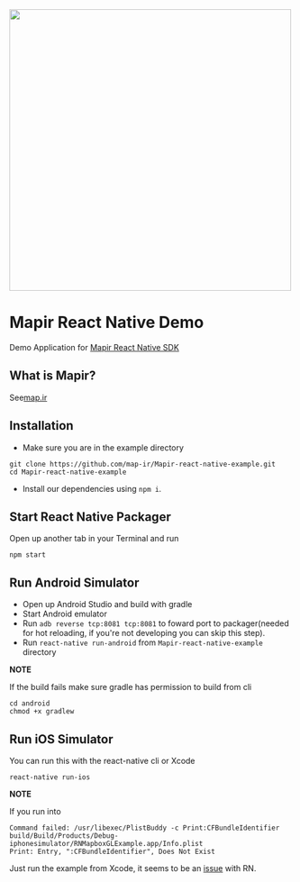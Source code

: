 <a href="https://www.corp.map.ir">
  <img src="https://map.ir/css/images/site-logo.svg" width="500"/>
</a>

# Mapir React Native Demo

Demo Application for [Mapir React Native SDK](https://github.com/map-ir/mapir-react-native-sdk)

## What is Mapir?

See[map.ir](https://corp.map.ir)

## Installation

* Make sure you are in the example directory
```
git clone https://github.com/map-ir/Mapir-react-native-example.git
cd Mapir-react-native-example
```

* Install our dependencies using `npm i`.

## Start React Native Packager

Open up another tab in your Terminal and run
```
npm start
```

## Run Android Simulator

* Open up Android Studio and build with gradle
* Start Android emulator
* Run `adb reverse tcp:8081 tcp:8081` to foward port to packager(needed for hot reloading, if you're not developing you can skip this step).
* Run `react-native run-android` from `Mapir-react-native-example` directory


**NOTE**

If the build fails make sure gradle has permission to build from cli
```
cd android
chmod +x gradlew
```

## Run iOS Simulator

You can run this with the react-native cli or Xcode

```
react-native run-ios
```

**NOTE**

If you run into

```
Command failed: /usr/libexec/PlistBuddy -c Print:CFBundleIdentifier build/Build/Products/Debug-iphonesimulator/RNMapboxGLExample.app/Info.plist
Print: Entry, ":CFBundleIdentifier", Does Not Exist
```

Just run the example from Xcode, it seems to be an [issue](https://github.com/facebook/react-native/issues/14423) with RN.
